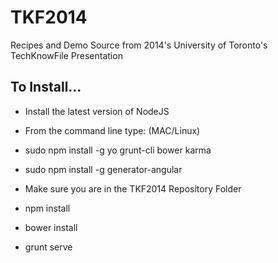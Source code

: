 TKF2014
=======

Recipes and Demo Source from 2014's University of Toronto's TechKnowFile Presentation

## To Install...

* Install the latest version of NodeJS

* From the command line type: (MAC/Linux)
 * sudo npm install -g yo grunt-cli bower karma
 * sudo npm install -g generator-angular

* Make sure you are in the TKF2014 Repository Folder
 * npm install
 * bower install
 * grunt serve


